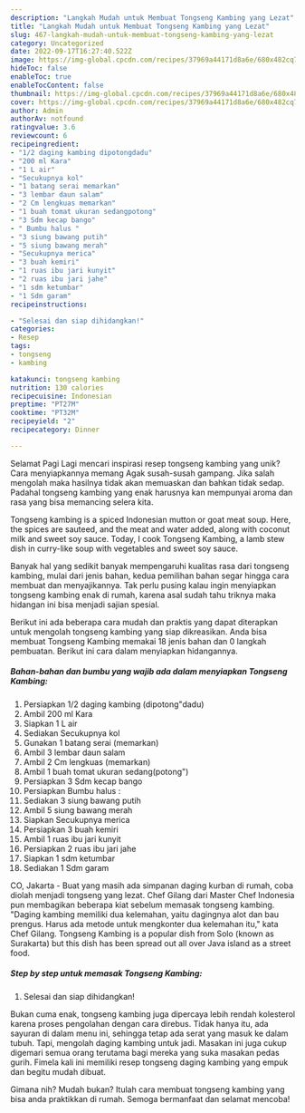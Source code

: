 ```yaml
---
description: "Langkah Mudah untuk Membuat Tongseng Kambing yang Lezat"
title: "Langkah Mudah untuk Membuat Tongseng Kambing yang Lezat"
slug: 467-langkah-mudah-untuk-membuat-tongseng-kambing-yang-lezat
category: Uncategorized
date: 2022-09-17T16:27:40.522Z
image: https://img-global.cpcdn.com/recipes/37969a44171d8a6e/680x482cq70/tongseng-kambing-foto-resep-utama.jpg
hideToc: false
enableToc: true
enableTocContent: false
thumbnail: https://img-global.cpcdn.com/recipes/37969a44171d8a6e/680x482cq70/tongseng-kambing-foto-resep-utama.jpg
cover: https://img-global.cpcdn.com/recipes/37969a44171d8a6e/680x482cq70/tongseng-kambing-foto-resep-utama.jpg
author: Admin
authorAv: notfound
ratingvalue: 3.6
reviewcount: 6
recipeingredient:
- "1/2 daging kambing dipotongdadu"
- "200 ml Kara"
- "1 L air"
- "Secukupnya kol"
- "1 batang serai memarkan"
- "3 lembar daun salam"
- "2 Cm lengkuas memarkan"
- "1 buah tomat ukuran sedangpotong"
- "3 Sdm kecap bango"
- " Bumbu halus "
- "3 siung bawang putih"
- "5 siung bawang merah"
- "Secukupnya merica"
- "3 buah kemiri"
- "1 ruas ibu jari kunyit"
- "2 ruas ibu jari jahe"
- "1 sdm ketumbar"
- "1 Sdm garam"
recipeinstructions:

- "Selesai dan siap dihidangkan!"
categories:
- Resep
tags:
- tongseng
- kambing

katakunci: tongseng kambing 
nutrition: 130 calories
recipecuisine: Indonesian
preptime: "PT27M"
cooktime: "PT32M"
recipeyield: "2"
recipecategory: Dinner

---
```



Selamat Pagi Lagi mencari inspirasi resep tongseng kambing yang unik? Cara menyiapkannya memang Agak susah-susah gampang. Jika salah mengolah maka hasilnya tidak akan memuaskan dan bahkan tidak sedap. Padahal tongseng kambing yang enak harusnya kan mempunyai aroma dan rasa yang bisa memancing selera kita.


Tongseng kambing is a spiced Indonesian mutton or goat meat soup. Here, the spices are sauteed, and the meat and water added, along with coconut milk and sweet soy sauce. Today, I cook Tongseng Kambing, a lamb stew dish in curry-like soup with vegetables and sweet soy sauce.

Banyak hal yang sedikit banyak mempengaruhi kualitas rasa dari tongseng kambing, mulai dari jenis bahan, kedua pemilihan bahan segar hingga cara membuat dan menyajikannya. Tak perlu pusing kalau ingin menyiapkan tongseng kambing enak di rumah, karena asal sudah tahu triknya maka hidangan ini bisa menjadi sajian spesial.


Berikut ini ada beberapa cara mudah dan praktis yang dapat diterapkan untuk mengolah tongseng kambing yang siap dikreasikan. Anda bisa membuat Tongseng Kambing memakai 18 jenis bahan dan 0 langkah pembuatan. Berikut ini cara dalam menyiapkan hidangannya.

<!--inarticleads1-->

##### Bahan-bahan dan bumbu yang wajib ada dalam menyiapkan Tongseng Kambing:

1. Persiapkan 1/2 daging kambing (dipotong&#34;dadu)
1. Ambil 200 ml Kara
1. Siapkan 1 L air
1. Sediakan Secukupnya kol
1. Gunakan 1 batang serai (memarkan)
1. Ambil 3 lembar daun salam
1. Ambil 2 Cm lengkuas (memarkan)
1. Ambil 1 buah tomat ukuran sedang(potong&#34;)
1. Persiapkan 3 Sdm kecap bango
1. Persiapkan  Bumbu halus :
1. Sediakan 3 siung bawang putih
1. Ambil 5 siung bawang merah
1. Siapkan Secukupnya merica
1. Persiapkan 3 buah kemiri
1. Ambil 1 ruas ibu jari kunyit
1. Persiapkan 2 ruas ibu jari jahe
1. Siapkan 1 sdm ketumbar
1. Sediakan 1 Sdm garam


CO, Jakarta - Buat yang masih ada simpanan daging kurban di rumah, coba diolah menjadi tongseng yang lezat. Chef Gilang dari Master Chef Indonesia pun membagikan beberapa kiat sebelum memasak tongseng kambing. &#34;Daging kambing memiliki dua kelemahan, yaitu dagingnya alot dan bau prengus. Harus ada metode untuk mengkonter dua kelemahan itu,&#34; kata Chef Gilang. Tongseng Kambing is a popular dish from Solo (known as Surakarta) but this dish has been spread out all over Java island as a street food. 

<!--inarticleads2-->

##### Step by step untuk memasak Tongseng Kambing:


1. Selesai dan siap dihidangkan!

Bukan cuma enak, tongseng kambing juga dipercaya lebih rendah kolesterol karena proses pengolahan dengan cara direbus. Tidak hanya itu, ada sayuran di dalam menu ini, sehingga tetap ada serat yang masuk ke dalam tubuh. Tapi, mengolah daging kambing untuk jadi. Masakan ini juga cukup digemari semua orang terutama bagi mereka yang suka masakan pedas gurih. Fimela kali ini memiliki resep tongseng daging kambing yang empuk dan begitu mudah dibuat. 

Gimana nih? Mudah bukan? Itulah cara membuat tongseng kambing yang bisa anda praktikkan di rumah. Semoga bermanfaat dan selamat mencoba!
